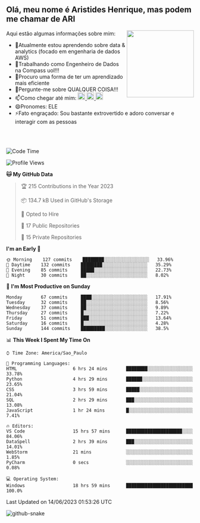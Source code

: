 ## Olá, meu nome é Aristides Henrique, mas podem me chamar de ARI

<div >
Aqui estão algumas informações sobre mim:<img align="right" height="180em" src="https://user-images.githubusercontent.com/97318481/177042589-45d62122-82a9-4a32-b3a7-87b322825b2f.png">
</div>

- 🌱Atualmente estou aprendendo sobre data & analytics (focado em engenharia de dados AWS)
- 👯Trabalhando como Engenheiro de Dados na Compass uol!!!
- 🤔Procuro uma forma de ter um aprendizado mais eficiente
- 💬Pergunte-me sobre QUALQUER COISA!!!
- 📫Como chegar até mim:
  <a href="https://www.instagram.com/aryhenry/" target="_blank">
  <img src="https://img.shields.io/badge/-Instagram-%23E4405F?style=for-the-badge&logo=instagram&logoColor=black" height="20px">
  </a>
  <a href="https://www.linkedin.com/in/aristides-henrique/" target="_blank">
  <img src="https://img.shields.io/badge/-LinkedIn-%230077B5?style=for-the-badge&logo=linkedin&logoColor=black" height="20px">
  </a> 
  <a href="mailto:arihenriqueuna@gmail.com">
  <img src="https://img.shields.io/badge/-Gmail-%23333?style=for-the-badge&logo=gmail&logoColor=white" height="20px">
  </a>
- 😄Pronomes: ELE
- ⚡Fato engraçado: Sou bastante extrovertido e adoro conversar e interagir com as pessoas
<br/>
<br/>


<!--START_SECTION:waka-->
![Code Time](http://img.shields.io/badge/Code%20Time-808%20hrs%2036%20mins-blue)

![Profile Views](http://img.shields.io/badge/Profile%20Views-6-blue)

**🐱 My GitHub Data** 

> 🏆 215 Contributions in the Year 2023
 > 
> 📦 134.7 kB Used in GitHub's Storage 
 > 
> 💼 Opted to Hire
 > 
> 📜 17 Public Repositories 
 > 
> 🔑 15 Private Repositories  
 > 
**I'm an Early 🐤** 

```text
🌞 Morning    127 commits    ████████░░░░░░░░░░░░░░░░░   33.96% 
🌇 Daytime    132 commits    ████████░░░░░░░░░░░░░░░░░   35.29% 
🌃 Evening    85 commits     █████░░░░░░░░░░░░░░░░░░░░   22.73% 
🌙 Night      30 commits     ██░░░░░░░░░░░░░░░░░░░░░░░   8.02%

```
📅 **I'm Most Productive on Sunday** 

```text
Monday       67 commits     ████░░░░░░░░░░░░░░░░░░░░░   17.91% 
Tuesday      32 commits     ██░░░░░░░░░░░░░░░░░░░░░░░   8.56% 
Wednesday    37 commits     ██░░░░░░░░░░░░░░░░░░░░░░░   9.89% 
Thursday     27 commits     █░░░░░░░░░░░░░░░░░░░░░░░░   7.22% 
Friday       51 commits     ███░░░░░░░░░░░░░░░░░░░░░░   13.64% 
Saturday     16 commits     █░░░░░░░░░░░░░░░░░░░░░░░░   4.28% 
Sunday       144 commits    █████████░░░░░░░░░░░░░░░░   38.5%

```


📊 **This Week I Spent My Time On** 

```text
⌚︎ Time Zone: America/Sao_Paulo

💬 Programming Languages: 
HTML                     6 hrs 24 mins       ████████░░░░░░░░░░░░░░░░░   33.78% 
Python                   4 hrs 29 mins       ██████░░░░░░░░░░░░░░░░░░░   23.65% 
CSS                      3 hrs 59 mins       █████░░░░░░░░░░░░░░░░░░░░   21.04% 
SQL                      2 hrs 29 mins       ███░░░░░░░░░░░░░░░░░░░░░░   13.08% 
JavaScript               1 hr 24 mins        █░░░░░░░░░░░░░░░░░░░░░░░░   7.41%

🔥 Editors: 
VS Code                  15 hrs 57 mins      █████████████████████░░░░   84.06% 
DataSpell                2 hrs 39 mins       ███░░░░░░░░░░░░░░░░░░░░░░   14.01% 
WebStorm                 21 mins             ░░░░░░░░░░░░░░░░░░░░░░░░░   1.85% 
PyCharm                  0 secs              ░░░░░░░░░░░░░░░░░░░░░░░░░   0.08%

💻 Operating System: 
Windows                  18 hrs 59 mins      █████████████████████████   100.0%

```


 Last Updated on 14/06/2023 01:53:26 UTC
<!--END_SECTION:waka-->

<img alt="github-snake" src="https://github.com/AriHenrique/AriHenrique/blob/output/github-contribution-grid-snake-dark.svg" />


